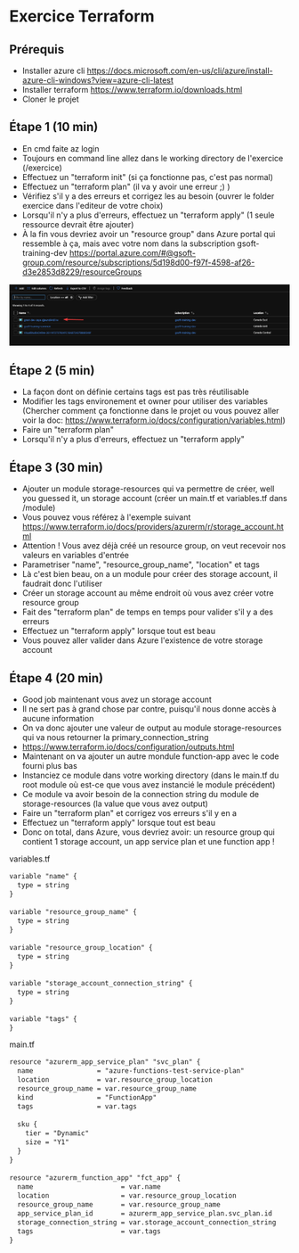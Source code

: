 # Exercice Terraform

## Prérequis

- Installer azure cli https://docs.microsoft.com/en-us/cli/azure/install-azure-cli-windows?view=azure-cli-latest
- Installer terraform https://www.terraform.io/downloads.html
- Cloner le projet

## Étape 1 (10 min)

- En cmd faite az login
- Toujours en command line allez dans le working directory de l'exercice (/exercice)
- Effectuez un "terraform init" (si ça fonctionne pas, c'est pas normal)
- Effectuez un "terraform plan" (il va y avoir une erreur ;) )
- Vérifiez s'il y a des erreurs et corrigez les au besoin (ouvrer le folder exercice dans l'editeur de votre choix)
- Lorsqu'il n'y a plus d'erreurs, effectuez un "terraform apply" (1 seule ressource devrait être ajouter)
- À la fin vous devriez avoir un "resource group" dans Azure portal qui ressemble à ça, mais avec votre nom dans la subscription gsoft-training-dev
  https://portal.azure.com/#@gsoft-group.com/resource/subscriptions/5d198d00-f97f-4598-af26-d3e2853d8229/resourceGroups

![rg](https://github.com/mickmick117/terraform-formation-101/raw/master/rg.png)

## Étape 2 (5 min)

- La façon dont on définie certains tags est pas très réutilisable
- Modifier les tags environement et owner pour utiliser des variables (Chercher comment ça fonctionne dans le projet ou vous pouvez aller voir la doc: https://www.terraform.io/docs/configuration/variables.html)
- Faire un "terraform plan"
- Lorsqu'il n'y a plus d'erreurs, effectuez un "terraform apply"

## Étape 3 (30 min)

- Ajouter un module storage-resources qui va permettre de créer, well you guessed it, un storage account (créer un main.tf et variables.tf dans /module)
- Vous pouvez vous référez à l'exemple suivant https://www.terraform.io/docs/providers/azurerm/r/storage_account.html
- Attention ! Vous avez déjà créé un resource group, on veut recevoir nos valeurs en variables d'entrée
- Parametriser "name", "resource_group_name", "location" et tags
- Là c'est bien beau, on a un module pour créer des storage account, il faudrait donc l'utiliser
- Créer un storage account au même endroit où vous avez créer votre resource group
- Fait des "terraform plan" de temps en temps pour valider s'il y a des erreurs
- Effectuez un "terraform apply" lorsque tout est beau
- Vous pouvez aller valider dans Azure l'existence de votre storage account

## Étape 4 (20 min)

- Good job maintenant vous avez un storage account
- Il ne sert pas à grand chose par contre, puisqu'il nous donne accès à aucune information
- On va donc ajouter une valeur de output au module storage-resources qui va nous retourner la primary_connection_string
- https://www.terraform.io/docs/configuration/outputs.html
- Maintenant on va ajouter un autre mondule function-app avec le code fourni plus bas
- Instanciez ce module dans votre working directory (dans le main.tf du root module où est-ce que vous avez instancié le module précédent)
- Ce module va avoir besoin de la connection string du module de storage-resources (la value que vous avez output)
- Faire un "terraform plan" et corrigez vos erreurs s'il y en a
- Effectuez un "terraform apply" lorsque tout est beau
- Donc on total, dans Azure, vous devriez avoir: un resource group qui contient 1 storage account, un app service plan et une function app !

variables.tf

```
variable "name" {
  type = string
}

variable "resource_group_name" {
  type = string
}

variable "resource_group_location" {
  type = string
}

variable "storage_account_connection_string" {
  type = string
}

variable "tags" {
}
```

main.tf
```
resource "azurerm_app_service_plan" "svc_plan" {
  name                = "azure-functions-test-service-plan"
  location            = var.resource_group_location
  resource_group_name = var.resource_group_name
  kind                = "FunctionApp"
  tags                = var.tags

  sku {
    tier = "Dynamic"
    size = "Y1"
  }
}

resource "azurerm_function_app" "fct_app" {
  name                      = var.name
  location                  = var.resource_group_location
  resource_group_name       = var.resource_group_name
  app_service_plan_id       = azurerm_app_service_plan.svc_plan.id
  storage_connection_string = var.storage_account_connection_string
  tags                      = var.tags
}
```
